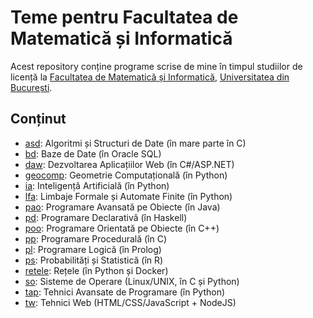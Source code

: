 # Teme pentru Facultatea de Matematică și Informatică

Acest repository conține programe scrise de mine în timpul studiilor de licență
la [Facultatea de Matematică și Informatică](http://fmi.unibuc.ro/ro/),
[Universitatea din București](https://www.unibuc.ro).

## Conținut

- [asd](asd): Algoritmi și Structuri de Date (în mare parte în C)
- [bd](bd): Baze de Date (în Oracle SQL)
- [daw](daw): Dezvoltarea Aplicațiilor Web (în C#/ASP.NET)
- [geocomp](geocomp): Geometrie Computațională (în Python)
- [ia](ia): Inteligență Artificială (în Python)
- [lfa](lfa): Limbaje Formale și Automate Finite (în Python)
- [pao](pao): Programare Avansată pe Obiecte (în Java)
- [pd](pd): Programare Declarativă (în Haskell)
- [poo](poo): Programare Orientată pe Obiecte (în C++)
- [pp](pp): Programare Procedurală (în C)
- [pl](pl): Programare Logică (în Prolog)
- [ps](ps): Probabilități și Statistică (în R)
- [retele](retele): Rețele (în Python și Docker)
- [so](so): Sisteme de Operare (Linux/UNIX, în C și Python)
- [tap](tap): Tehnici Avansate de Programare (în Python)
- [tw](tw): Tehnici Web (HTML/CSS/JavaScript + NodeJS)

